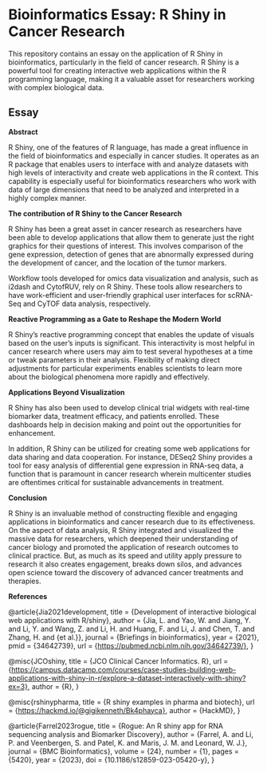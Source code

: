 # Bioinformatics Essay: R Shiny in Cancer Research

This repository contains an essay on the application of R Shiny in bioinformatics, particularly in the field of cancer research. R Shiny is a powerful tool for creating interactive web applications within the R programming language, making it a valuable asset for researchers working with complex biological data.

## **Essay**

**Abstract**

R Shiny, one of the features of R language, has made a great influence in the field of bioinformatics and especially in cancer studies. It operates as an R package that enables users to interface with and analyze datasets with high levels of interactivity and create web applications in the R context. This capability is especially useful for bioinformatics researchers who work with data of large dimensions that need to be analyzed and interpreted in a highly complex manner.

**The contribution of R Shiny to the Cancer Research**

R Shiny has been a great asset in cancer research as researchers have been able to develop applications that allow them to generate just the right graphics for their questions of interest. This involves comparison of the gene expression, detection of genes that are abnormally expressed during the development of cancer, and the location of the tumor markers.

Workflow tools developed for omics data visualization and analysis, such as i2dash and CytofRUV, rely on R Shiny. These tools allow researchers to have work-efficient and user-friendly graphical user interfaces for scRNA-Seq and CyTOF data analysis, respectively.

**Reactive Programming as a Gate to Reshape the Modern World**

R Shiny’s reactive programming concept that enables the update of visuals based on the user’s inputs is significant. This interactivity is most helpful in cancer research where users may aim to test several hypotheses at a time or tweak parameters in their analysis. Flexibility of making direct adjustments for particular experiments enables scientists to learn more about the biological phenomena more rapidly and effectively.

**Applications Beyond Visualization**

R Shiny has also been used to develop clinical trial widgets with real-time biomarker data, treatment efficacy, and patients enrolled. These dashboards help in decision making and point out the opportunities for enhancement.

In addition, R Shiny can be utilized for creating some web applications for data sharing and data cooperation. For instance, DESeq2 Shiny provides a tool for easy analysis of differential gene expression in RNA-seq data, a function that is paramount in cancer research wherein multicenter studies are oftentimes critical for sustainable advancements in treatment.                                                                                       

**Conclusion**

R Shiny is an invaluable method of constructing flexible and engaging applications in bioinformatics and cancer research due to its effectiveness. On the aspect of data analysis, R Shiny integrated and visualized the massive data for researchers, which deepened their understanding of cancer biology and promoted the application of research outcomes to clinical practice. But, as much as its speed and utility apply pressure to research it also creates engagement, breaks down silos, and advances open science toward the discovery of advanced cancer treatments and therapies.

**References**

@article{Jia2021development,
  title = {Development of interactive biological web applications with R/shiny},
  author = {Jia, L. and Yao, W. and Jiang, Y. and Li, Y. and Wang, Z. and Li, H. and Huang, F. and Li, J. and Chen, T. and Zhang, H. and {et al.}},
  journal = {Briefings in bioinformatics},
  year = {2021},
  pmid = {34642739},
  url = {https://pubmed.ncbi.nlm.nih.gov/34642739/},
}

@misc{JCOshiny,
  title = {JCO Clinical Cancer Informatics. R},
  url = {https://campus.datacamp.com/courses/case-studies-building-web-applications-with-shiny-in-r/explore-a-dataset-interactively-with-shiny?ex=3},
  author = {R},
}

@misc{rshinypharma,
  title = {R shiny examples in pharma and biotech},
  url = {https://hackmd.io/@gigikenneth/Bk4phayca},
  author = {HackMD},
}

@article{Farrel2023rogue,
  title = {Rogue: An R shiny app for RNA sequencing analysis and Biomarker Discovery},
  author = {Farrel, A. and Li, P. and Veenbergen, S. and Patel, K. and Maris, J. M. and Leonard, W. J.},
  journal = {BMC Bioinformatics},
  volume = {24},
  number = {1},
  pages = {5420},
  year = {2023},
  doi = {10.1186/s12859-023-05420-y},
}
